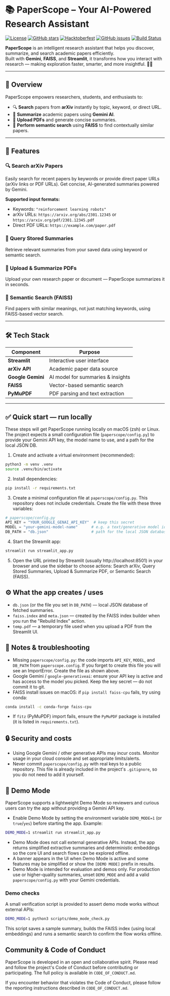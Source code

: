 # 📚 PaperScope – Your AI-Powered Research Assistant

[![License](https://img.shields.io/badge/License-Apache%202.0-blue.svg)](https://opensource.org/licenses/Apache-2.0)
[![GitHub stars](https://img.shields.io/github/stars/Ujjwal-Bajpayee/PaperScope.svg?style=social&label=Star)](https://github.com/Ujjwal-Bajpayee/PaperScope)
[![Hacktoberfest](https://img.shields.io/badge/Hacktoberfest-2025-orange.svg)](https://hacktoberfest.com/)
[![GitHub issues](https://img.shields.io/github/issues/Ujjwal-Bajpayee/PaperScope.svg)](https://github.com/Ujjwal-Bajpayee/PaperScope/issues)
[![Build Status](https://img.shields.io/badge/build-passing-brightgreen.svg)](https://github.com/Ujjwal-Bajpayee/PaperScope/actions)

**PaperScope** is an intelligent research assistant that helps you discover, summarize, and search academic papers efficiently.  
Built with **Gemini**, **FAISS**, and **Streamlit**, it transforms how you interact with research — making exploration faster, smarter, and more insightful. 🧠✨

---

## 🚀 Overview

PaperScope empowers researchers, students, and enthusiasts to:
- 🔍 **Search** papers from **arXiv** instantly by topic, keyword, or direct URL.  
- 🧾 **Summarize** academic papers using **Gemini AI**.  
- 📄 **Upload PDFs** and generate concise summaries.  
- 🔎 **Perform semantic search** using **FAISS** to find contextually similar papers.  

---

## 🧩 Features

### 🔍 Search arXiv Papers
Easily search for recent papers by keywords or provide direct paper URLs (arXiv links or PDF URLs). Get concise, AI-generated summaries powered by Gemini.

**Supported input formats:**
- Keywords: `"reinforcement learning robots"`
- arXiv URLs: `https://arxiv.org/abs/2301.12345` or `https://arxiv.org/pdf/2301.12345.pdf`
- Direct PDF URLs: `https://example.com/paper.pdf`

### 🧠 Query Stored Summaries
Retrieve relevant summaries from your saved data using keyword or semantic search.

### 📄 Upload & Summarize PDFs
Upload your own research paper or document — PaperScope summarizes it in seconds.

### 🔎 Semantic Search (FAISS)
Find papers with similar meanings, not just matching keywords, using FAISS-based vector search.

---

## 🛠️ Tech Stack

| Component | Purpose |
|------------|----------|
| **Streamlit** | Interactive user interface |
| **arXiv API** | Academic paper data source |
| **Google Gemini** | AI model for summaries & insights |
| **FAISS** | Vector-based semantic search |
| **PyMuPDF** | PDF parsing and text extraction |

---

## ✅ Quick start — run locally

These steps will get PaperScope running locally on macOS (zsh) or Linux. The project expects a small configuration file (`paperscope/config.py`) to provide your Gemini API key, the model name to use, and a path for the local JSON DB.

1. Create and activate a virtual environment (recommended):

```bash
python3 -m venv .venv
source .venv/bin/activate
```

2. Install dependencies:

```bash
pip install -r requirements.txt
```

3. Create a minimal configuration file at `paperscope/config.py`.
   This repository does not include credentials. Create the file with these three variables:

```python
# paperscope/config.py
API_KEY = "YOUR_GOOGLE_GENAI_API_KEY"  # keep this secret
MODEL = "your-gemini-model-name"      # e.g. a text/generative model identifier
DB_PATH = "db.json"                   # path for the local JSON database
```

4. Start the Streamlit app:

```bash
streamlit run streamlit_app.py
```

5. Open the URL printed by Streamlit (usually http://localhost:8501) in your browser and use the sidebar to choose actions: Search arXiv, Query Stored Summaries, Upload & Summarize PDF, or Semantic Search (FAISS).

## ⚙️ What the app creates / uses

- `db.json` (or the file you set in `DB_PATH`) — local JSON database of fetched summaries.
- `faiss.index` and `meta.json` — created by the FAISS index builder when you run the "Rebuild Index" action.
- `temp.pdf` — a temporary file used when you upload a PDF from the Streamlit UI.

## 📝 Notes & troubleshooting

- Missing `paperscope/config.py`: the code imports `API_KEY`, `MODEL`, and `DB_PATH` from `paperscope.config`. If you forget to create this file you will see an ImportError. Create the file as shown above.
- Google Gemini / `google-generativeai`: ensure your API key is active and has access to the model you picked. Keep the key secret — do not commit it to git.
- FAISS install issues on macOS: if `pip install faiss-cpu` fails, try using conda:

```bash
conda install -c conda-forge faiss-cpu
```

- If `fitz` (PyMuPDF) import fails, ensure the `PyMuPDF` package is installed (it is listed in `requirements.txt`).

## 🔒 Security and costs

- Using Google Gemini / other generative APIs may incur costs. Monitor usage in your cloud console and set appropriate limits/alerts.
- Never commit `paperscope/config.py` with real keys to a public repository. This file is already included in the project's `.gitignore`, so you do not need to add it yourself.

## 🧪 Demo Mode

PaperScope supports a lightweight Demo Mode so reviewers and curious users can try the app without providing a Gemini API key.

- Enable Demo Mode by setting the environment variable `DEMO_MODE=1` (or `true`/`yes`) before starting the app. Example:

```bash
DEMO_MODE=1 streamlit run streamlit_app.py
```

- Demo Mode does not call external generative APIs. Instead, the app returns simplified extractive summaries and deterministic embeddings so the core UI and search flows can be explored offline.
- A banner appears in the UI when Demo Mode is active and some features may be simplified or show the `[DEMO MODE]` prefix in results.
- Demo Mode is intended for evaluation and demos only. For production use or higher-quality summaries, unset `DEMO_MODE` and add a valid `paperscope/config.py` with your Gemini credentials.

### Demo checks

A small verification script is provided to assert demo mode works without external APIs:

```bash
DEMO_MODE=1 python3 scripts/demo_mode_check.py
```

This script saves a sample summary, builds the FAISS index (using local embeddings) and runs a semantic search to confirm the flow works offline.

## Community & Code of Conduct

PaperScope is developed in an open and collaborative spirit. Please read and follow the project's Code of Conduct before contributing or participating. The full policy is available in `CODE_OF_CONDUCT.md`.

If you encounter behavior that violates the Code of Conduct, please follow the reporting instructions described in `CODE_OF_CONDUCT.md`.